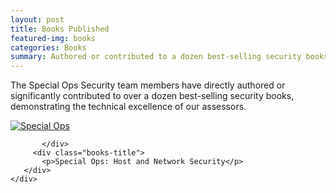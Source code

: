 ```yaml
---
layout: post
title: Books Published
featured-img: books
categories: Books
summary: Authored or contributed to a dozen best-selling security books
---
```


The Special Ops Security team members have directly authored or significantly contributed to over a dozen best-selling security books, demonstrating the technical excellence of our assessors.

<div class="books-cols">
    <div class="container">
       <div class="books-wrapper">
         <div class="books-photo">

[![Special Ops](https://m.media-amazon.com/images/I/51m0Vyc-eSL._SX397_BO1,204,203,200_.jpg)](https://www.amazon.com/o/ASIN/1931836698/?tag=specopssecu-20)

           </div>
         <div class="books-title">
           <p>Special Ops: Host and Network Security</p>
       </div>
    </div>

</div>
